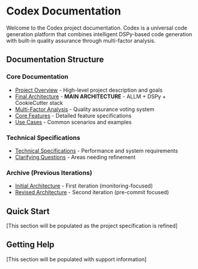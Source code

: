 # Codex Documentation

Welcome to the Codex project documentation. Codex is a universal code generation platform that combines intelligent DSPy-based code generation with built-in quality assurance through multi-factor analysis.

## Documentation Structure

### Core Documentation
- [Project Overview](./overview.md) - High-level project description and goals
- [Final Architecture](./final-architecture.md) - **MAIN ARCHITECTURE** - ALLM + DSPy + CookieCutter stack
- [Multi-Factor Analysis](./multi-factor-analysis.md) - Quality assurance voting system
- [Core Features](./features.md) - Detailed feature specifications
- [Use Cases](./use-cases.md) - Common scenarios and examples

### Technical Specifications
- [Technical Specifications](./technical-specifications.md) - Performance and system requirements
- [Clarifying Questions](./clarifying-questions.md) - Areas needing refinement

### Archive (Previous Iterations)
- [Initial Architecture](./architecture.md) - First iteration (monitoring-focused)
- [Revised Architecture](./revised-architecture.md) - Second iteration (pre-commit focused)

## Quick Start

[This section will be populated as the project specification is refined]

## Getting Help

[This section will be populated with support information]
